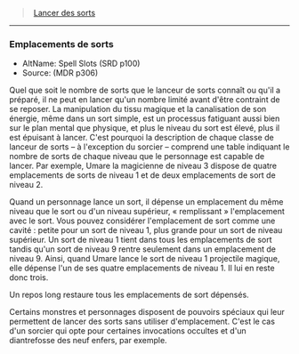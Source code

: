 ﻿---
!GenericItem
Name: Emplacements de sorts
AltName: Spell Slots (SRD p100)
Source: (MDR p306)
Id: spellcasting_hd.md#emplacements-de-sorts
ParentLink: spellcasting_hd.md#lancer-des-sorts
ParentName: Lancer des sorts
NameLevel: 3
Attributes: {}
AttributesDictionary: >+
  {}

---
> [Lancer des sorts](hd_spellcasting.md)

---

### Emplacements de sorts

- AltName: Spell Slots (SRD p100)
- Source: (MDR p306)

Quel que soit le nombre de sorts que le lanceur de sorts connaît ou qu'il a préparé, il ne peut en lancer qu'un nombre limité avant d'être contraint de se reposer. La manipulation du tissu magique et la canalisation de son énergie, même dans un sort simple, est un processus fatiguant aussi bien sur le plan mental que physique, et plus le niveau du sort est élevé, plus il est épuisant à lancer. C'est pourquoi la description de chaque classe de lanceur de sorts – à l'exception du sorcier – comprend une table indiquant le nombre de sorts de chaque niveau que le personnage est capable de lancer. Par exemple, Umare la magicienne de niveau 3 dispose de quatre emplacements de sorts de niveau 1 et de deux emplacements de sort de niveau 2.

Quand un personnage lance un sort, il dépense un emplacement du même niveau que le sort ou d'un niveau supérieur, « remplissant » l'emplacement avec le sort. Vous pouvez considérer l'emplacement de sort comme une cavité : petite pour un sort de niveau 1, plus grande pour un sort de niveau supérieur. Un sort de niveau 1 tient dans tous les emplacements de sort tandis qu'un sort de niveau 9 rentre seulement dans un emplacement de niveau 9. Ainsi, quand Umare lance le sort de niveau 1 projectile magique, elle dépense l'un de ses quatre emplacements de niveau 1. Il lui en reste donc trois.

Un repos long restaure tous les emplacements de sort dépensés.

Certains monstres et personnages disposent de pouvoirs spéciaux qui leur permettent de lancer des sorts sans utiliser d'emplacement. C'est le cas d'un sorcier qui opte pour certaines invocations occultes et d'un diantrefosse des neuf enfers, par exemple.

